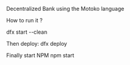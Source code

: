 Decentralized Bank using the Motoko language

How to run it ?

dfx start --clean

Then deploy:
dfx deploy

Finally start NPM
npm start





